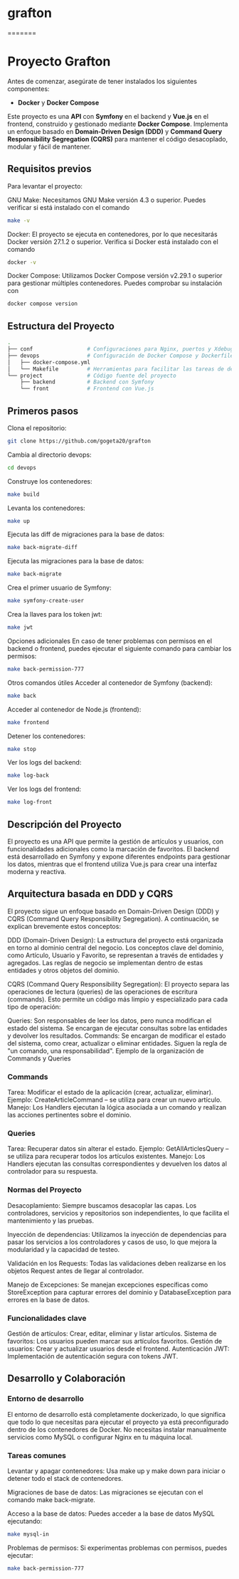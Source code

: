 # grafton
=======
# Proyecto Grafton
Antes de comenzar, asegúrate de tener instalados los siguientes componentes:

- **Docker** y **Docker Compose**

Este proyecto es una **API** con **Symfony** en el backend y **Vue.js** en el frontend, construido y gestionado mediante **Docker Compose**. Implementa un enfoque basado en **Domain-Driven Design (DDD)** y **Command Query Responsibility Segregation (CQRS)** para mantener el código desacoplado, modular y fácil de mantener.

## Requisitos previos
Para levantar el proyecto:

GNU Make: Necesitamos GNU Make versión 4.3 o superior. Puedes verificar si está instalado con el comando 
```bash
make -v
```

Docker: El proyecto se ejecuta en contenedores, por lo que necesitarás Docker versión 27.1.2 o superior. Verifica si Docker está instalado con el comando
```bash
docker -v
```
Docker Compose: Utilizamos Docker Compose versión v2.29.1 o superior para gestionar múltiples contenedores. Puedes comprobar su instalación con 
```bash
docker compose version
```


## Estructura del Proyecto

```bash
.
├── conf                 # Configuraciones para Nginx, puertos y Xdebug
├── devops               # Configuración de Docker Compose y Dockerfiles
│   ├── docker-compose.yml
│   └── Makefile         # Herramientas para facilitar las tareas de desarrollo
└── project              # Código fuente del proyecto
    ├── backend          # Backend con Symfony
    └── front            # Frontend con Vue.js
```

## Primeros pasos
Clona el repositorio:


```bash
git clone https://github.com/gogeta20/grafton
```
Cambia al directorio devops:
```bash
cd devops
```
Construye los contenedores:

```bash
make build
```
Levanta los contenedores:

```bash
make up
```
Ejecuta las diff de  migraciones para la base de datos:

```bash
make back-migrate-diff
```

Ejecuta las migraciones para la base de datos:

```bash
make back-migrate
```

Crea el primer usuario de Symfony:

```bash
make symfony-create-user
```

Crea la llaves para los token jwt:

```bash
make jwt
```

Opciones adicionales
En caso de tener problemas con permisos en el backend o frontend, puedes ejecutar el siguiente comando para cambiar los permisos:

```bash
make back-permission-777
```
Otros comandos útiles
Acceder al contenedor de Symfony (backend):

```bash
make back
```
Acceder al contenedor de Node.js (frontend):

```bash
make frontend
```

Detener los contenedores:

```bash
make stop
```

Ver los logs del backend:

```bash
make log-back
```

Ver los logs del frontend:

```bash
make log-front
```

## Descripción del Proyecto
El proyecto es una API que permite la gestión de artículos y usuarios, con funcionalidades adicionales como la marcación de favoritos. El backend está desarrollado en Symfony y expone diferentes endpoints para gestionar los datos, mientras que el frontend utiliza Vue.js para crear una interfaz moderna y reactiva.

## Arquitectura basada en DDD y CQRS
El proyecto sigue un enfoque basado en Domain-Driven Design (DDD) y CQRS (Command Query Responsibility Segregation). A continuación, se explican brevemente estos conceptos:

DDD (Domain-Driven Design): La estructura del proyecto está organizada en torno al dominio central del negocio. Los conceptos clave del dominio, como Artículo, Usuario y Favorito, se representan a través de entidades y agregados. Las reglas de negocio se implementan dentro de estas entidades y otros objetos del dominio.

CQRS (Command Query Responsibility Segregation): El proyecto separa las operaciones de lectura (queries) de las operaciones de escritura (commands). Esto permite un código más limpio y especializado para cada tipo de operación:

Queries: Son responsables de leer los datos, pero nunca modifican el estado del sistema. Se encargan de ejecutar consultas sobre las entidades y devolver los resultados.
Commands: Se encargan de modificar el estado del sistema, como crear, actualizar o eliminar entidades. Siguen la regla de "un comando, una responsabilidad".
Ejemplo de la organización de Commands y Queries
### Commands
Tarea: Modificar el estado de la aplicación (crear, actualizar, eliminar).
Ejemplo: CreateArticleCommand – se utiliza para crear un nuevo artículo.
Manejo: Los Handlers ejecutan la lógica asociada a un comando y realizan las acciones pertinentes sobre el dominio.
### Queries
Tarea: Recuperar datos sin alterar el estado.
Ejemplo: GetAllArticlesQuery – se utiliza para recuperar todos los artículos existentes.
Manejo: Los Handlers ejecutan las consultas correspondientes y devuelven los datos al controlador para su respuesta.
### Normas del Proyecto
Desacoplamiento: Siempre buscamos desacoplar las capas. Los controladores, servicios y repositorios son independientes, lo que facilita el mantenimiento y las pruebas.

Inyección de dependencias: Utilizamos la inyección de dependencias para pasar los servicios a los controladores y casos de uso, lo que mejora la modularidad y la capacidad de testeo.

Validación en los Requests: Todas las validaciones deben realizarse en los objetos Request antes de llegar al controlador.

Manejo de Excepciones: Se manejan excepciones específicas como StoreException para capturar errores del dominio y DatabaseException para errores en la base de datos.

### Funcionalidades clave
Gestión de artículos: Crear, editar, eliminar y listar artículos.
Sistema de favoritos: Los usuarios pueden marcar sus artículos favoritos.
Gestión de usuarios: Crear y actualizar usuarios desde el frontend.
Autenticación JWT: Implementación de autenticación segura con tokens JWT.
## Desarrollo y Colaboración
### Entorno de desarrollo
El entorno de desarrollo está completamente dockerizado, lo que significa que todo lo que necesitas para ejecutar el proyecto ya está preconfigurado dentro de los contenedores de Docker. No necesitas instalar manualmente servicios como MySQL o configurar Nginx en tu máquina local.

### Tareas comunes
Levantar y apagar contenedores: Usa make up y make down para iniciar o detener todo el stack de contenedores.

Migraciones de base de datos: Las migraciones se ejecutan con el comando make back-migrate.

Acceso a la base de datos: Puedes acceder a la base de datos MySQL ejecutando:

```bash
make mysql-in
```

Problemas de permisos: Si experimentas problemas con permisos, puedes ejecutar:
```bash
make back-permission-777
```
